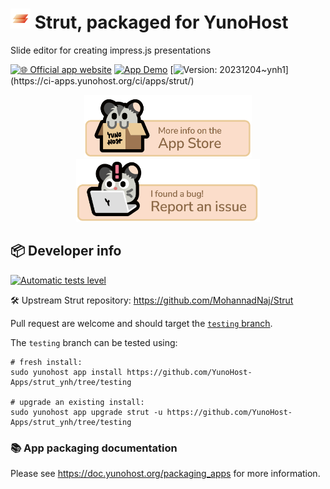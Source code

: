 <!--
N.B.: This README was automatically generated by <https://github.com/YunoHost/apps_tools/blob/main/readme_generator>
It shall NOT be edited by hand.
-->

<h1>
  <img src="https://raw.githubusercontent.com/YunoHost/apps/main/logos/strut.png" width="32px" alt="Logo of Strut">
  Strut, packaged for YunoHost
</h1>

Slide editor for creating impress.js presentations

[![🌐 Official app website](https://img.shields.io/badge/Official_app_website-darkgreen?style=for-the-badge)](http://strut.io)
[![App Demo](https://img.shields.io/badge/App_Demo-blue?style=for-the-badge)](http://strut.io/dist/)
[![Version: 20231204~ynh1](https://img.shields.io/badge/Version-20231204~ynh1-rgba(0,150,0,1)?style=for-the-badge)](https://ci-apps.yunohost.org/ci/apps/strut/)

<div align="center">
<a href="https://apps.yunohost.org/app/strut"><img height="100px" src="https://github.com/YunoHost/yunohost-artwork/raw/refs/heads/main/badges/neopossum-badges/badge_more_info_on_the_appstore.svg"/></a>
<a href="https://github.com/YunoHost-Apps/strut_ynh/issues"><img height="100px" src="https://github.com/YunoHost/yunohost-artwork/raw/refs/heads/main/badges/neopossum-badges/badge_report_an_issue.svg"/></a>
</div>

## 📦 Developer info

[![Automatic tests level](https://apps.yunohost.org/badge/cilevel/strut)](https://ci-apps.yunohost.org/ci/apps/strut/)

🛠️ Upstream Strut repository: <https://github.com/MohannadNaj/Strut>

Pull request are welcome and should target the [`testing` branch](https://github.com/YunoHost-Apps/strut_ynh/tree/testing).

The `testing` branch can be tested using:
```
# fresh install:
sudo yunohost app install https://github.com/YunoHost-Apps/strut_ynh/tree/testing

# upgrade an existing install:
sudo yunohost app upgrade strut -u https://github.com/YunoHost-Apps/strut_ynh/tree/testing
```

### 📚 App packaging documentation

Please see <https://doc.yunohost.org/packaging_apps> for more information.